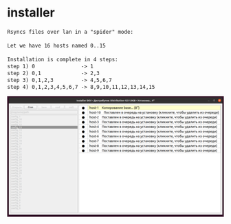 # installer
```
Rsyncs files over lan in a "spider" mode:

Let we have 16 hosts named 0..15

Installation is complete in 4 steps:
step 1) 0               -> 1
step 2) 0,1             -> 2,3
step 3) 0,1,2,3         -> 4,5,6,7
step 4) 0,1,2,3,4,5,6,7 -> 8,9,10,11,12,13,14,15
```
![Screenshot of the program working](screenshots/20211112.png?raw=true "Installer")
